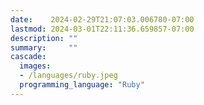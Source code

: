 ```yaml
---
date:    2024-02-29T21:07:03.006780-07:00
lastmod: 2024-03-01T22:11:36.659857-07:00
description: ""
summary:     ""
cascade:
  images:
  - /languages/ruby.jpeg
  programming_language: "Ruby"
---
```

